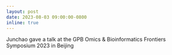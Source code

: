 ```yaml
---
layout: post
date: 2023-08-03 09:00:00-0800
inline: true
---
```


Junchao gave a talk at the GPB Omics & Bioinformatics Frontiers Symposium 2023 in Beijing